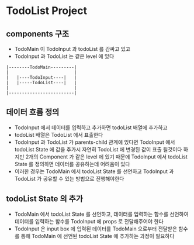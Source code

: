 # TodoList Project
## components 구조
* TodoMain 이 TodoInput 과 todoList 를 감싸고 있고
* TodoInput 과 TodoList 는 같은 level 에 있다
```
|--------TodoMain---------|
|						  |
|	|----TodoInput----|	  |
|	|-----TodoList----|	  |
|						  |
|-------------------------|

```

## 데이터 흐름 정의
* TodoInput 에서 데이터를 입력하고 추가하면 todoList 배열에 추가하고
* todoList 배열은 TodoList 에서 표출한다
* TodoInput 과 TodoList 가 parents-child 관계에 있다면 TodoInput 에서 todoList State 에 값을 추가시 자연히 TodoList 에 변경된 값이 표출 될것이다
하지만 2개의 Component 가 같은 level 에 있기 때문에 TodoInput 에서 todoList State 를 정의하면 데이터를 공유하는데 어려움이 있다
* 이러한 경우는 TodoMain 에서 todoList State 를 선언하고 TodoInput 과 TodoList 가 공유할 수 있는 방법으로 진행해야한다

## todoList State 의 추가
* TodoMain 에서 todoList State 를 선언하고, 데이터를 입력하는 함수를 선언하여 데이터를 입력하는 함수를 TodoInput 에 props 로 전달해주어야 한다
* TodoInput 은 input box 에 입력된 데이터를 TodoMain 으로부터 전달받은 함수를 통해 TodoMain 에 선언된 todoList State 에 추가하는 과정이 필요하다